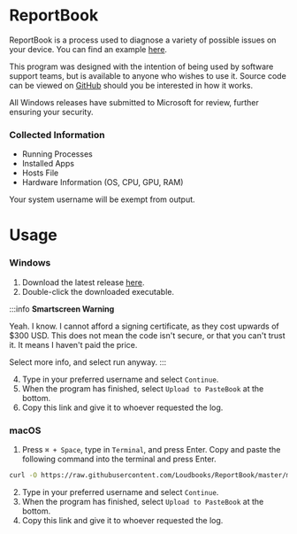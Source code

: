 # ReportBook

ReportBook is a process used to diagnose a variety of possible issues on your device. You can find an example [here](https://pastebook.dev/pastes/millie-shadow-bard-milkchocolate?inspect).

This program was designed with the intention of being used by software support teams, but is available to anyone who wishes to use it. Source code can be viewed on [GitHub](https://github.com/Loudbooks/ReportBook) should you be interested in how it works.

All Windows releases have submitted to Microsoft for review, further ensuring your security.

### Collected Information
- Running Processes
- Installed Apps
- Hosts File
- Hardware Information (OS, CPU, GPU, RAM)

Your system username will be exempt from output.


# Usage
### Windows
1. Download the latest release [here](https://github.com/Loudbooks/ReportBook/releases/latest/download/reportbook-windows.exe).
2. Double-click the downloaded executable.

:::info
**Smartscreen Warning**

Yeah. I know. I cannot afford a signing certificate, as they cost upwards of $300 USD. This does not mean the code isn't secure, or that you can't trust it. It means I haven't paid the price.

Select more info, and select run anyway.
:::

4. Type in your preferred username and select `Continue`.
5. When the program has finished, select `Upload to PasteBook` at the bottom.
6. Copy this link and give it to whoever requested the log.

### macOS
1. Press `⌘ + Space`, type in `Terminal`, and press Enter. Copy and paste the following command into the terminal and press Enter. 
```bash
curl -O https://raw.githubusercontent.com/Loudbooks/ReportBook/master/macos-run.sh ; sh ./macos-run.sh
```
2. Type in your preferred username and select `Continue`.
3. When the program has finished, select `Upload to PasteBook` at the bottom.
4. Copy this link and give it to whoever requested the log.
